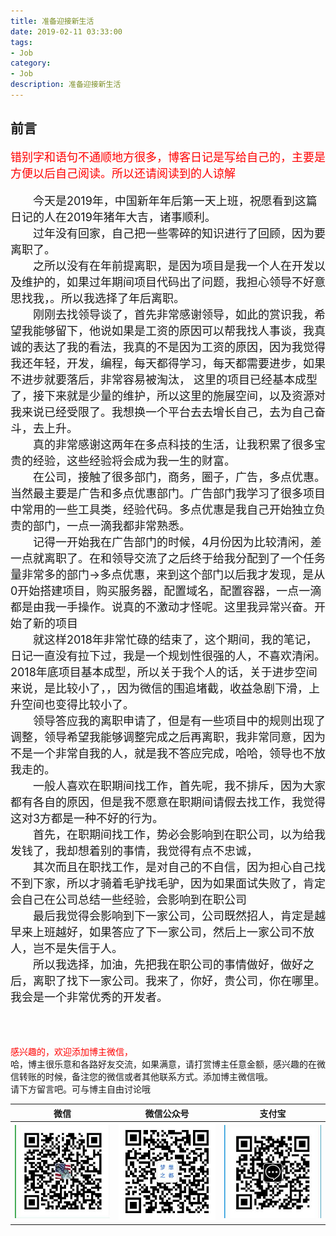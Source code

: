 ```yaml
---
title: 准备迎接新生活
date: 2019-02-11 03:33:00
tags: 
- Job
category: 
- Job
description: 准备迎接新生活
---
```

<!-- image url 
https://raw.githubusercontent.com/HealerJean/HealerJean.github.io/master/blogImages
　　首行缩进
<font color="red">  </font>

<font  color="red" size="4">   </font>


<font size="4">   </font>
-->

## 前言

<font  color="red" size="4">  

错别字和语句不通顺地方很多，博客日记是写给自己的，主要是方便以后自己阅读。所以还请阅读到的人谅解

 </font>


<font size="4"> 

　　今天是2019年，中国新年年后第一天上班，祝愿看到这篇日记的人在2019年猪年大吉，诸事顺利。<br/>
　　过年没有回家，自己把一些零碎的知识进行了回顾，因为要离职了。<br/>
　　之所以没有在年前提离职，是因为项目是我一个人在开发以及维护的，如果过年期间项目代码出了问题，我担心领导不好意思找我，。所以我选择了年后离职。<br/>
　　刚刚去找领导谈了，首先非常感谢领导，如此的赏识我，希望我能够留下，他说如果是工资的原因可以帮我找人事谈，我真诚的表达了我的看法，我真的不是因为工资的原因，因为我觉得我还年轻，开发，编程，每天都得学习，每天都需要进步，如果不进步就要落后，非常容易被淘汰， 这里的项目已经基本成型了，接下来就是少量的维护，所以这里的施展空间，以及资源对我来说已经受限了。我想换一个平台去去增长自己，去为自己奋斗，去上升。<br/>
　　真的非常感谢这两年在多点科技的生活，让我积累了很多宝贵的经验，这些经验将会成为我一生的财富。<br/>
　　在公司，接触了很多部门，商务，圈子，广告，多点优惠。当然最主要是广告和多点优惠部门。广告部门我学习了很多项目中常用的一些工具类，经验代码。多点优惠是我自己开始独立负责的部门，一点一滴我都非常熟悉。<br/>
　　记得一开始我在广告部门的时候，4月份因为比较清闲，差一点就离职了。在和领导交流了之后终于给我分配到了一个任务量非常多的部门->多点优惠，来到这个部门以后我才发现，是从0开始搭建项目，购买服务器，配置域名，配置容器，一点一滴都是由我一手操作。说真的不激动才怪呢。这里我异常兴奋。开始了新的项目<br/>
　　就这样2018年非常忙碌的结束了，这个期间，我的笔记，日记一直没有拉下过，我是一个规划性很强的人，不喜欢清闲。2018年底项目基本成型，所以关于我个人的话，关于进步空间来说，是比较小了，，因为微信的围追堵截，收益急剧下滑，上升空间也变得比较小了。<br/>
　　领导答应我的离职申请了，但是有一些项目中的规则出现了调整，领导希望我能够调整完成之后再离职，我非常同意，因为不是一个非常自我的人，就是我不答应完成，哈哈，领导也不放我走的。<br/>
　　一般人喜欢在职期间找工作，首先呢，我不排斥，因为大家都有各自的原因，但是我不愿意在职期间请假去找工作，我觉得这对3方都是一种不好的行为。<br/>
　　首先，在职期间找工作，势必会影响到在职公司，以为给我发钱了，我却想着别的事情，我觉得有点不忠诚，<br/>
　　其次而且在职找工作，是对自己的不自信，因为担心自己找不到下家，所以才骑着毛驴找毛驴，因为如果面试失败了，肯定会自己在公司总结一些经验，会影响到在职公司<br/>
　　最后我觉得会影响到下一家公司，公司既然招人，肯定是越早来上班越好，如果答应了下一家公司，然后上一家公司不放人，岂不是失信于人。<br/>
　　所以我选择，加油，先把我在职公司的事情做好，做好之后，离职了找下一家公司。我来了，你好，贵公司，你在哪里。我会是一个非常优秀的开发者。
　　
　　
　　
　　
 </font>




<br/><br/><br/>
<font color="red"> 感兴趣的，欢迎添加博主微信， </font><br/>
哈，博主很乐意和各路好友交流，如果满意，请打赏博主任意金额，感兴趣的在微信转账的时候，备注您的微信或者其他联系方式。添加博主微信哦。
<br/>
请下方留言吧。可与博主自由讨论哦

|微信 | 微信公众号|支付宝|
|:-------:|:-------:|:------:|
| ![微信](https://raw.githubusercontent.com/HealerJean/HealerJean.github.io/master/assets/img/tctip/weixin.jpg)|![微信公众号](https://raw.githubusercontent.com/HealerJean/HealerJean.github.io/master/assets/img/my/qrcode_for_gh_a23c07a2da9e_258.jpg)|![支付宝](https://raw.githubusercontent.com/HealerJean/HealerJean.github.io/master/assets/img/tctip/alpay.jpg) |




<!-- Gitalk 评论 start  -->

<link rel="stylesheet" href="https://unpkg.com/gitalk/dist/gitalk.css">
<script src="https://unpkg.com/gitalk@latest/dist/gitalk.min.js"></script> 
<div id="gitalk-container"></div>    
 <script type="text/javascript">
    var gitalk = new Gitalk({
		clientID: `1d164cd85549874d0e3a`,
		clientSecret: `527c3d223d1e6608953e835b547061037d140355`,
		repo: `HealerJean.github.io`,
		owner: 'HealerJean',
		admin: ['HealerJean'],
		id: 'eGB2KZ3RVkhWxsHY',
    });
    gitalk.render('gitalk-container');
</script> 

<!-- Gitalk end -->

